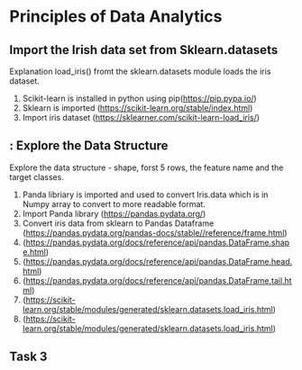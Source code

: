 # Principles of Data Analytics

## Import the Irish data set from Sklearn.datasets
  Explanation
load_iris() fromt the sklearn.datasets module loads the iris dataset.
1. Scikit-learn is installed in python using pip(https://pip.pypa.io/)
2. Sklearn is imported (https://scikit-learn.org/stable/index.html)
3. Import iris dataset (https://sklearner.com/scikit-learn-load_iris/)

## : Explore the Data Structure

Explore the data structure - shape, forst 5 rows, the feature name and the target classes.
1. Panda libriary is imported and used to convert Iris.data  which is in Numpy array to convert to more readable format.
2. Import Panda library (https://pandas.pydata.org/)
3. Convert iris data from sklearn to Pandas Dataframe (https://pandas.pydata.org/pandas-docs/stable//reference/frame.html)
4. (https://pandas.pydata.org/docs/reference/api/pandas.DataFrame.shape.html)
5. (https://pandas.pydata.org/docs/reference/api/pandas.DataFrame.head.html)
6. (https://pandas.pydata.org/docs/reference/api/pandas.DataFrame.tail.html)
7. (https://scikit-learn.org/stable/modules/generated/sklearn.datasets.load_iris.html)
8. (https://scikit-learn.org/stable/modules/generated/sklearn.datasets.load_iris.html)

## Task 3
